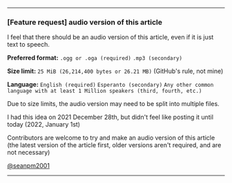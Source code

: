 
***

### [Feature request] audio version of this article

I feel that there should be an audio version of this article, even if it is just text to speech.

**Preferred format:** `.ogg or .oga (required)` `.mp3 (secondary)`

**Size limit:** `25 MiB (26,214,400 bytes or 26.21 MB)` (GitHub's rule, not mine)

**Language:** `English (required)` `Esperanto (secondary)` `Any other common language with at least 1 Million speakers (third, fourth, etc.)`

Due to size limits, the audio version may need to be split into multiple files.

I had this idea on 2021 December 28th, but didn't feel like posting it until today (2022, January 1st)

Contributors are welcome to try and make an audio version of this article (the latest version of the article first, older versions aren't required, and are not necessary)

[@seanpm2001](https://github.com/seanpm2001/)

***
